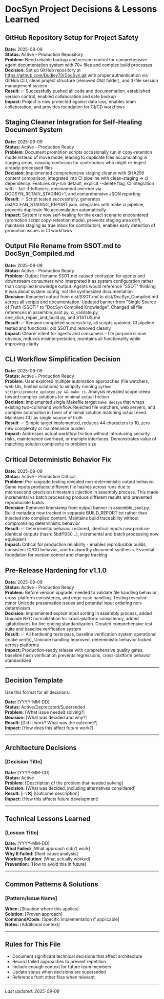 # DocSyn Project Decisions & Lessons Learned

## GitHub Repository Setup for Project Safety
**Date:** 2025-09-09  
**Status:** Active - Production Repository  
**Problem:** Need reliable backup and version control for comprehensive agent documentation system with 70+ files and complex build processes  
**Decision:** Set up GitHub repository at https://github.com/Dudley70/DocSyn.git with proper authentication via GitHub CLI, clean project structure (removed Old/ folder), and 3-file session management system  
**Result:** ✅ Successfully pushed all code and documentation, established version control, enabled collaboration and safe backup  
**Impact:** Project is now protected against data loss, enables team collaboration, and provides foundation for CI/CD workflows

## Staging Cleaner Integration for Self-Healing Document System
**Date:** 2025-09-09  
**Status:** Active - Production Ready  
**Problem:** Document promotion scripts occasionally run in copy-retention mode instead of move mode, leading to duplicate files accumulating in staging areas, causing confusion for contributors who might re-ingest already-processed files  
**Decision:** Implemented comprehensive staging cleaner with SHA256 content comparison, integrated into CI pipeline with clean-staging → ci dependency. Features dry-run default, explicit --delete flag, CI integration with --fail-if-leftovers, environment override via DOCSYN_RETAIN_STAGING=1, and comprehensive JSON reporting  
**Result:** ✅ Script tested successfully, generates dist/CLEAN_STAGING_REPORT.json, integrates with make ci pipeline, prevents duplicate file accumulation automatically  
**Impact:** System is now self-healing for the exact scenario encountered (promotion script copy-retention mode), prevents staging area drift, maintains staging as true inbox for contributors, enables early detection of promotion issues in CI workflows

## Output File Rename from SSOT.md to DocSyn_Compiled.md
**Date:** 2025-09-09  
**Status:** Active - Production Ready  
**Problem:** Output filename SSOT.md caused confusion for agents and downstream consumers who interpreted it as system configuration rather than compiled knowledge output. Agents would reference "SSOT" thinking it was about system config, not the synthesized documentation  
**Decision:** Renamed output from dist/SSOT.md to dist/DocSyn_Compiled.md across all scripts and documentation. Updated banner from "Single Source of Truth (SSOT)" to "DocSyn Compiled Knowledge". Changed all file references in assemble_ssot.py, ci_validate.py, one_click_repair_and_build.py, and STATUS.md  
**Result:** ✅ Rename completed successfully, all scripts updated, CI pipeline tested and functional, old SSOT.md removed cleanly  
**Impact:** Clearer intent for agents and consumers – file purpose is now obvious, reduces misinterpretation, maintains all functionality while improving clarity

## CLI Workflow Simplification Decision  
**Date:** 2025-09-09  
**Status:** Active - Production Ready  
**Problem:** User explored multiple automation approaches (file watchers, web UIs, hosted solutions) to simplify running `python scripts/promote_updated.py && make ci`. Analysis revealed scope creep toward complex solutions for minimal actual friction  
**Decision:** Implemented single Makefile target `make docsyn` that wraps existing two-command workflow. Rejected file watchers, web servers, and complex automation in favor of minimal solution matching actual need. Maintains CLI as single source of truth  
**Result:** ✅ Simple target implemented, reduces 44 characters to 10, zero new complexity or maintenance burden  
**Impact:** Addresses actual workflow friction without introducing security risks, maintenance overhead, or multiple interfaces. Demonstrates value of matching solution complexity to problem size

## Critical Deterministic Behavior Fix
**Date:** 2025-09-09  
**Status:** Active - Production Critical  
**Problem:** Pre-upgrade testing revealed non-deterministic output behavior. Same inputs produced different file hashes across runs due to microsecond-precision timestamp injection in assembly process. This made incremental vs batch processing produce different results and prevented reproducible builds  
**Decision:** Removed timestamp from output banner in assemble_ssot.py. Build metadata now tracked in separate BUILD_REPORT.txt rather than injected into compiled content. Maintains build traceability without compromising deterministic behavior  
**Result:** ✅ Deterministic behavior restored, identical inputs now produce identical outputs (hash: 5bdf1030...), incremental and batch processing now equivalent  
**Impact:** Critical for production reliability - enables reproducible builds, consistent CI/CD behavior, and trustworthy document synthesis. Essential foundation for version control and change tracking

## Pre-Release Hardening for v1.1.0
**Date:** 2025-09-09  
**Status:** Active - Production Ready  
**Problem:** Before version upgrade, needed to validate file handling behavior, cross-platform consistency, and edge case handling. Testing revealed minor Unicode preservation issues and potential input ordering non-determinism  
**Decision:** Implemented explicit input sorting in assembly process, added Unicode NFC normalization for cross-platform consistency, added .gitattributes for line ending standardization. Created comprehensive test suite and baseline verification system  
**Result:** ✅ All hardening tests pass, baseline verification system operational (make verify), Unicode handling improved, deterministic behavior locked across platforms  
**Impact:** Production-ready release with comprehensive quality gates, baseline hash verification prevents regressions, cross-platform behavior standardized

---

## Decision Template
Use this format for all decisions:

**Date:** [YYYY-MM-DD]  
**Status:** Active/Deprecated/Superseded  
**Problem:** [What issue needed solving?]  
**Decision:** [What was decided and why?]  
**Result:** [Did it work? What was the outcome?]  
**Impact:** [How does this affect future work?]

---

## Architecture Decisions

### [Decision Title]
**Date:** [YYYY-MM-DD]  
**Status:** Active  
**Problem:** [Description of the problem that needed solving]  
**Decision:** [What was decided, including alternatives considered]  
**Result:** [✅/❌] [Outcome description]  
**Impact:** [How this affects future development]

---

## Technical Lessons Learned

### [Lesson Title]  
**Date:** [YYYY-MM-DD]  
**What Failed:** [What approach didn't work]  
**Why It Failed:** [Root cause analysis]  
**Working Solution:** [What actually worked]  
**Prevention:** [How to avoid this in future]

---

## Common Patterns & Solutions

### [Pattern/Issue Name]
**When:** [Situation where this applies]  
**Solution:** [Proven approach]  
**Command/Code:** [Specific implementation if applicable]  
**Notes:** [Additional context]

---

## Rules for This File
- Document significant technical decisions that affect architecture
- Record failed approaches to prevent repetition  
- Include enough context for future team members
- Update status when decisions are superseded
- Reference from other files when relevant

---
*Last updated: 2025-09-09*
